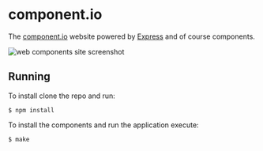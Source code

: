 
# component.io

  The [component.io](http://component.io) website powered by [Express](http://expressjs.com)
  and of course components.

  ![web components site screenshot](http://f.cl.ly/items/410J2r0Y1Q0m3q01182y/site.png)

## Running

  To install clone the repo and run:

```
$ npm install
```

  To install the components and run the application execute:

```
$ make
```
